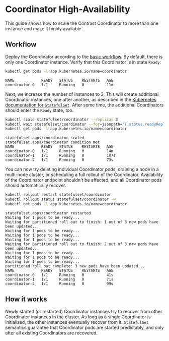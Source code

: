 # Coordinator High-Availability

This guide shows how to scale the Contrast Coordinator to more than one instance and make it highly available.

## Workflow

Deploy the Coordinator according to the [basic workflow](../getting-started/deployment.md).
By default, there is only one Coordinator instance.
Verify that this Coordinator is in state `Ready`:

```sh
kubectl get pods -l app.kubernetes.io/name=coordinator
```

```raw
NAME            READY   STATUS    RESTARTS   AGE
coordinator-0   1/1     Running   0          11m
```

Next, we increase the number of instances to 3.
This will create additional Coordinator instances, one after another, as described in the [Kubernetes documentation for `StatefulSet`](https://kubernetes.io/docs/concepts/workloads/controllers/statefulset/#deployment-and-scaling-guarantees).
After some time, the additional Coordinators should enter the `Ready` state, too.

```sh
kubectl scale statefulset/coordinator --replicas 3
kubectl wait statefulset/coordinator --for=jsonpath='{.status.readyReplicas}=3' --timeout=2m
kubectl get pods -l app.kubernetes.io/name=coordinator
```

```raw
statefulset.apps/coordinator scaled
statefulset.apps/coordinator condition met
NAME            READY   STATUS    RESTARTS   AGE
coordinator-0   1/1     Running   0          14m
coordinator-1   1/1     Running   0          107s
coordinator-2   1/1     Running   0          73s
```

You can now try deleting individual Coordinator pods, draining a node in a multi-node cluster, or scheduling a full rollout of the Coordinator.
Availability of the Coordinator endpoint shouldn't be affected, and all Coordinator pods should automatically recover.

```sh
kubectl rollout restart statefulset/coordinator
kubectl rollout status statefulset/coordinator -w
kubectl get pods -l app.kubernetes.io/name=coordinator

```

```raw
statefulset.apps/coordinator restarted
Waiting for 1 pods to be ready...
Waiting for partitioned roll out to finish: 1 out of 3 new pods have been updated...
Waiting for 1 pods to be ready...
Waiting for 1 pods to be ready...
Waiting for 1 pods to be ready...
Waiting for partitioned roll out to finish: 2 out of 3 new pods have been updated...
Waiting for 1 pods to be ready...
Waiting for 1 pods to be ready...
Waiting for 1 pods to be ready...
partitioned roll out complete: 3 new pods have been updated...
NAME            READY   STATUS    RESTARTS   AGE
coordinator-0   1/1     Running   0          41s
coordinator-1   1/1     Running   0          71s
coordinator-2   1/1     Running   0          99s
```

## How it works

<!-- TODO(burgerdev): link to Coordinator page after https://github.com/edgelesssys/contrast/pull/1436 landed. -->

Newly started (or restarted) Coordinator instances try to recover from other Coordinator instances in the cluster.
As long as a single Coordinator is initialized, the other instances eventually recover from it.
`StatefulSet` semantics guarantee that Coordinator pods are started predictably, and only after all existing Coordinators are recovered.
